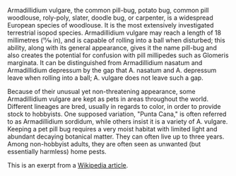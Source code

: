 Armadillidium vulgare, the common pill-bug, potato bug, common pill woodlouse, roly-poly, slater, doodle bug, or carpenter, is a widespread European species of woodlouse. It is the most extensively investigated terrestrial isopod species. Armadillidium vulgare may reach a length of 18 millimetres (11⁄16 in), and is capable of rolling into a ball when disturbed; this ability, along with its general appearance, gives it the name pill-bug and also creates the potential for confusion with pill millipedes such as Glomeris marginata. It can be distinguished from Armadillidium nasatum and Armadillidium depressum by the gap that A. nasatum and A. depressum leave when rolling into a ball; A. vulgare does not leave such a gap.

Because of their unusual yet non-threatening appearance, some Armadillidium vulgare are kept as pets in areas throughout the world. Different lineages are bred, usually in regards to color, in order to provide stock to hobbyists. One supposed variation, "Punta Cana," is often referred to as Armadillidium sordidum, while others insist it is a variety of A. vulgare. Keeping a pet pill bug requires a very moist habitat with limited light and abundant decaying botanical matter. They can often live up to three years. Among non-hobbyist adults, they are often seen as unwanted (but essentially harmless) home pests.

This is an exerpt from a [Wikipedia article](https://en.wikipedia.org/wiki/Armadillidium_vulgare).
